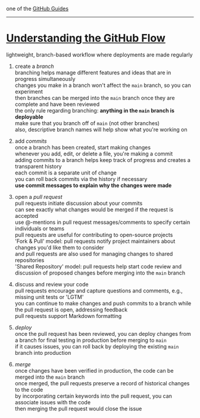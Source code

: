 one of the [GitHub Guides](https://guides.github.com/)

---

# [Understanding the GitHub Flow](./github-flow.md)

lightweight, branch-based workflow where deployments are made regularly  

1. create a *branch*  
branching helps manage different features and ideas that are in progress simultaneously  
changes you make in a branch won't affect the `main` branch, so you can experiment  
then branches can be merged into the `main` branch once they are complete and have been reviewed  
the only rule regarding branching: **anything in the `main` branch is deployable**  
make sure that you branch off of `main` (not other branches)  
also, descriptive branch names will help show what you're working on  

1. add *commits*  
once a branch has been created, start making changes  
whenever you add, edit, or delete a file, you're making a commit  
adding commits to a branch helps keep track of progress and creates a transparent history  
each commit is a separate unit of change  
you can roll back commits via the history if necessary  
**use commit messages to explain why the changes were made**  

1. open a *pull request*  
pull requests initiate discussion about your commits  
can see exactly what changes would be merged if the request is accepted  
use @-mentions in pull request messages/comments to specify certain individuals or teams  
pull requests are useful for contributing to open-source projects  
'Fork & Pull' model: pull requests notify project maintainers about changes you'd like them to consider  
and pull requests are also used for managing changes to shared repositories  
'Shared Repository' model: pull requests help start code review and discussion of proposed changes before merging into the `main` branch  

1. discuss and review your code  
pull requests encourage and capture questions and comments, e.g., missing unit tests or 'LGTM'  
you can continue to make changes and push commits to a branch while the pull request is open, addressing feedback  
pull requests support Markdown formatting  

1. *deploy*  
once the pull request has been reviewed, you can deploy changes from a branch for final testing in production before merging to `main`  
if it causes issues, you can roll back by deploying the existing `main` branch into production  

1. *merge*  
once changes have been verified in production, the code can be merged into the `main` branch  
once merged, the pull requests preserve a record of historical changes to the code  
by incorporating certain keywords into the pull request, you can associate issues with the code  
then merging the pull request would close the issue  
